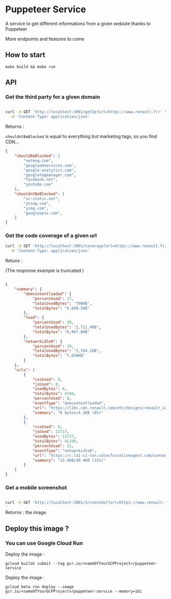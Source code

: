 # Puppeteer Service

A service to get different informations from a given website thanks to Puppeteer

More endpoints and features to come

## How to start

```make build && make run```


## API

### Get the third party for a given domain

```bash

curl -X GET 'http://localhost:3001/get3p?url=https://www.renault.fr/' \
  -H 'Content-Type: application/json'

```

Returns :

```shouldntBeBlocked``` is equal to everything but marketing tags, so you find CDN...

```JSON
{
    "shouldBeBlocked": [
        "netmng.com",
        "googleadservices.com",
        "google-analytics.com",
        "googletagmanager.com",
        "facebook.net",
        "youtube.com"
    ],
    "shouldntBeBlocked": [
        "sc-static.net",
        "ytimg.com",
        "yimg.com",
        "googleapis.com",
    ]
}
```

### Get the code coverage of a given url

```bash
curl -X GET 'http://localhost:3001/coverage?url=https://www.renault.fr/' \
  -H 'Content-Type: application/json'
```

Retuns :

(The response example is truncated )

```JSON

{
    "summary": {
        "domcontentloaded": {
            "percentUsed": 17,
            "totalUsedBytes": "796KB",
            "totalBytes": "4,659.5KB"
        },
        "load": {
            "percentUsed": 39,
            "totalUsedBytes": "2,711.4KB",
            "totalBytes": "6,967.8KB"
        },
        "networkidle0": {
            "percentUsed": 39,
            "totalUsedBytes": "2,764.1KB",
            "totalBytes": "7,038KB"
        }
    },
    "urls": [
        {
            "cssUsed": 0,
            "jsUsed": 0,
            "usedBytes": 0,
            "totalBytes": 4186,
            "percentUsed": 0,
            "eventType": "domcontentloaded",
            "url": "https://libs.cdn.renault.com/etc/designs/renault_v2/18.13.1.RENAULT-7/common-assets/css/fonts/fonts-latin-basic.min.css",
            "summary": "0 bytes/4.1KB (0%)"
        },
        {
            "cssUsed": 0,
            "jsUsed": 12727,
            "usedBytes": 12727,
            "totalBytes": 41338,
            "percentUsed": 31,
            "eventType": "networkidle0",
            "url": "https://c.la1-c1-lon.salesforceliveagent.com/content/g/js/35.0/deployment.js?_=1543409239150",
            "summary": "12.4KB/40.4KB (31%)"
        }
    ]
}
```

### Get a mobile screenshot 

```bash

curl -X GET 'http://localhost:3001/screenshot?url=https://www.renault.fr/'

```

Returns : the image 



## Deploy this image ?

### You can use Google Cloud Run 


Deploy the image :

```
gcloud builds submit --tag gcr.io/<nameOfYourGCPProject>/puppeteer-service
```

Deploy the image :

```
gcloud beta run deploy --image gcr.io/<nameOfYourGCPProject>/puppeteer-service --memory=1Gi
```